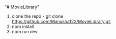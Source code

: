 "# MovieLibrary"
1. clone the repo - git clone https://github.com/Manusha122/MovieLibrary.git
2. npm install
3. npm run dev
